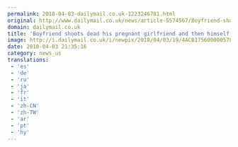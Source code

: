```yaml
---
permalink: 2018-04-03-dailymail.co.uk-1223246781.html
original: http://www.dailymail.co.uk/news/article-5574567/Boyfriend-shoots-dead-seventh-month-pregnant-girlfriend-himself.html?ITO=1490&ns_mchannel=rss&ns_campaign=1490
domain: dailymail.co.uk
title: 'Boyfriend shoots dead his pregnant girlfriend and then himself'
image: http://i.dailymail.co.uk/i/newpix/2018/04/03/19/4ACB175600000578-0-image-a-19_1522779597667.jpg
date: 2018-04-03 21:35:16
category: news_us
translations: 
 - 'es'
 - 'de'
 - 'ru'
 - 'ja'
 - 'fr'
 - 'it'
 - 'zh-CN'
 - 'zh-TW'
 - 'ar'
 - 'pt'
 - 'hy'
---
```


